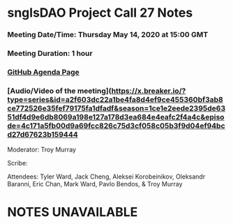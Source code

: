 # snglsDAO Project Call 27 Notes

### Meeting Date/Time: Thursday May 14, 2020 at 15:00 GMT
### Meeting Duration: 1 hour
### [GitHub Agenda Page](https://github.com/SingularDTV/snglsdao-pm/issues/29)
### [Audio/Video of the meeting](https://x.breaker.io/?type=series&id=a2f603dc22a1be4fa8d4ef9ce455360bf3ab8ce772526e35fef79175fa1dfadf&season=1ce1e2eede2395de6351df4d9e6db8069a198e127a178d3ea684e4eafc2f4a4c&episode=4c171a5fb00d9a69fcc826c75d3cf058c05b3f9d04ef94bcd27d67623b159444
Moderator: Troy Murray

Scribe: 

Attendees: Tyler Ward, Jack Cheng, Aleksei Korobeinikov, Oleksandr Baranni, Eric Chan, Mark Ward, Pavlo Bendos, & Troy Murray

# NOTES UNAVAILABLE
